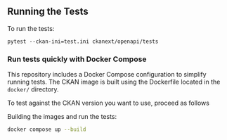 ## Running the Tests
To run the tests:

    pytest --ckan-ini=test.ini ckanext/openapi/tests


### Run tests quickly with Docker Compose
This repository includes a Docker Compose configuration to simplify running tests. The CKAN image is built using the Dockerfile located in the `docker/` directory.

To test against the CKAN version you want to use, proceed as follows

Building the images and run the tests:

```sh
docker compose up --build
```
